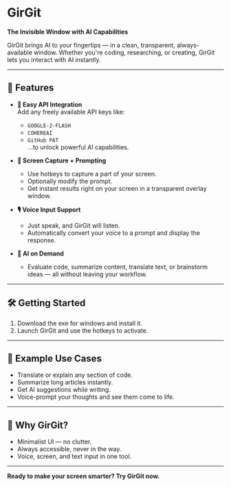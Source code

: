 # GirGit  
**The Invisible Window with AI Capabilities**

GirGit brings AI to your fingertips — in a clean, transparent, always-available window. Whether you're coding, researching, or creating, GirGit lets you interact with AI instantly.

---

## 🚀 Features

- **🔐 Easy API Integration**  
  Add any freely available API keys like:
  - `GOOGLE-2-FLASH`
  - `COHEREAI`
  - `GitHub PAT`  
  ...to unlock powerful AI capabilities.

- **🎯 Screen Capture + Prompting**  
  - Use hotkeys to capture a part of your screen.  
  - Optionally modify the prompt.  
  - Get instant results right on your screen in a transparent overlay window.

- **🎙️ Voice Input Support**  
  - Just speak, and GirGit will listen.  
  - Automatically convert your voice to a prompt and display the response.

- **🧠 AI on Demand**  
  - Evaluate code, summarize content, translate text, or brainstorm ideas — all without leaving your workflow.

---

## 🛠️ Getting Started

1. Download the exe for windows and install it.
2. Launch GirGit and use the hotkeys to activate.

---

## 🔑 Example Use Cases

- Translate or explain any section of code.
- Summarize long articles instantly.
- Get AI suggestions while writing.
- Voice-prompt your thoughts and see them come to life.

---

## 🧊 Why GirGit?

- Minimalist UI — no clutter.
- Always accessible, never in the way.
- Voice, screen, and text input in one tool.

---

**Ready to make your screen smarter? Try GirGit now.**

